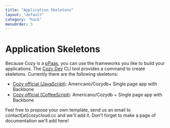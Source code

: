 ```yaml
---
title: "Application Skeletons"
layout: "default"
category: "hack"
menuOrder: 3
---
```


# Application Skeletons
Because Cozy is a
[pPaas](/hack/getting-started/architecture-overview.html#The-pPaaS), you can
use the frameworks you like to build your applications. The [Cozy Dev](https://github.com/cozy/cozy-dev/) CLI tool provides a command to create skeletons. Currently there are the following skeletons:

* [Cozy official (JavaScript)](/hack/application-skeletons/cozy-official.html): Americano/Cozydb+ Single page app with Backbone
* [Cozy official (CoffeeScript)](/hack/application-skeletons/cozy-official.html): Americano/Cozydb + Single page app with Backbone

Feel free to propose your own template, send us an email to contact[at]cozycloud.cc and we'll add it. Don't forget to make a page of documentation we'll add here!
